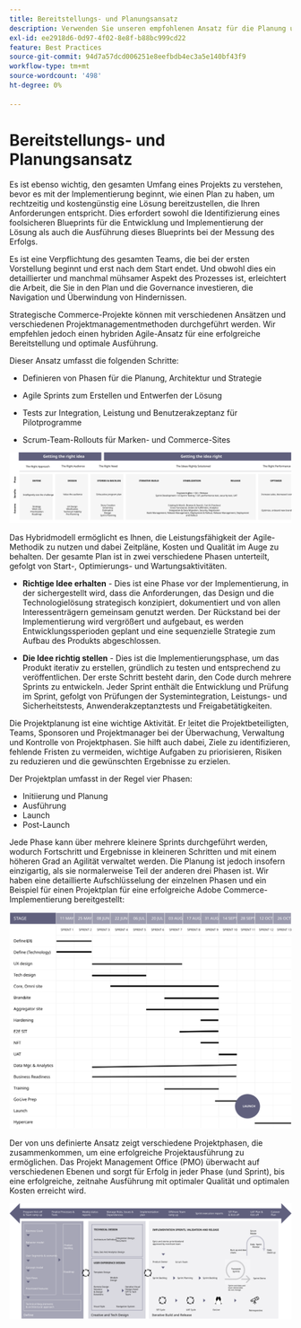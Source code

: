 ```yaml
---
title: Bereitstellungs- und Planungsansatz
description: Verwenden Sie unseren empfohlenen Ansatz für die Planung und Bereitstellung Ihrer Adobe Commerce-Implementierung.
exl-id: ee2918d6-0d97-4f02-8e8f-b88bc999cd22
feature: Best Practices
source-git-commit: 94d7a57dcd006251e8eefbdb4ec3a5e140bf43f9
workflow-type: tm+mt
source-wordcount: '498'
ht-degree: 0%

---
```


# Bereitstellungs- und Planungsansatz

Es ist ebenso wichtig, den gesamten Umfang eines Projekts zu verstehen, bevor es mit der Implementierung beginnt, wie einen Plan zu haben, um rechtzeitig und kostengünstig eine Lösung bereitzustellen, die Ihren Anforderungen entspricht. Dies erfordert sowohl die Identifizierung eines foolsicheren Blueprints für die Entwicklung und Implementierung der Lösung als auch die Ausführung dieses Blueprints bei der Messung des Erfolgs.

Es ist eine Verpflichtung des gesamten Teams, die bei der ersten Vorstellung beginnt und erst nach dem Start endet. Und obwohl dies ein detaillierter und manchmal mühsamer Aspekt des Prozesses ist, erleichtert die Arbeit, die Sie in den Plan und die Governance investieren, die Navigation und Überwindung von Hindernissen.

Strategische Commerce-Projekte können mit verschiedenen Ansätzen und verschiedenen Projektmanagementmethoden durchgeführt werden. Wir empfehlen jedoch einen hybriden Agile-Ansatz für eine erfolgreiche Bereitstellung und optimale Ausführung.

Dieser Ansatz umfasst die folgenden Schritte:

- Definieren von Phasen für die Planung, Architektur und Strategie

- Agile Sprints zum Erstellen und Entwerfen der Lösung

- Tests zur Integration, Leistung und Benutzerakzeptanz für Pilotprogramme

- Scrum-Team-Rollouts für Marken- und Commerce-Sites

![Beispiel für ein Planungsmodell](../../assets/playbooks/planning-model.svg)

Das Hybridmodell ermöglicht es Ihnen, die Leistungsfähigkeit der Agile-Methodik zu nutzen und dabei Zeitpläne, Kosten und Qualität im Auge zu behalten. Der gesamte Plan ist in zwei verschiedene Phasen unterteilt, gefolgt von Start-, Optimierungs- und Wartungsaktivitäten.

- **Richtige Idee erhalten** - Dies ist eine Phase vor der Implementierung, in der sichergestellt wird, dass die Anforderungen, das Design und die Technologielösung strategisch konzipiert, dokumentiert und von allen Interessenträgern gemeinsam genutzt werden. Der Rückstand bei der Implementierung wird vergrößert und aufgebaut, es werden Entwicklungssperioden geplant und eine sequenzielle Strategie zum Aufbau des Produkts abgeschlossen.

- **Die Idee richtig stellen** - Dies ist die Implementierungsphase, um das Produkt iterativ zu erstellen, gründlich zu testen und entsprechend zu veröffentlichen. Der erste Schritt besteht darin, den Code durch mehrere Sprints zu entwickeln. Jeder Sprint enthält die Entwicklung und Prüfung im Sprint, gefolgt von Prüfungen der Systemintegration, Leistungs- und Sicherheitstests, Anwenderakzeptanztests und Freigabetätigkeiten.

Die Projektplanung ist eine wichtige Aktivität. Er leitet die Projektbeteiligten, Teams, Sponsoren und Projektmanager bei der Überwachung, Verwaltung und Kontrolle von Projektphasen. Sie hilft auch dabei, Ziele zu identifizieren, fehlende Fristen zu vermeiden, wichtige Aufgaben zu priorisieren, Risiken zu reduzieren und die gewünschten Ergebnisse zu erzielen.

Der Projektplan umfasst in der Regel vier Phasen:

- Initiierung und Planung
- Ausführung
- Launch
- Post-Launch

Jede Phase kann über mehrere kleinere Sprints durchgeführt werden, wodurch Fortschritt und Ergebnisse in kleineren Schritten und mit einem höheren Grad an Agilität verwaltet werden. Die Planung ist jedoch insofern einzigartig, als sie normalerweise Teil der anderen drei Phasen ist. Wir haben eine detaillierte Aufschlüsselung der einzelnen Phasen und ein Beispiel für einen Projektplan für eine erfolgreiche Adobe Commerce-Implementierung bereitgestellt:

![Projektplanung Gantt-Diagramm](../../assets/playbooks/gantt-chart.svg)

Der von uns definierte Ansatz zeigt verschiedene Projektphasen, die zusammenkommen, um eine erfolgreiche Projektausführung zu ermöglichen. Das Projekt Management Office (PMO) überwacht auf verschiedenen Ebenen und sorgt für Erfolg in jeder Phase (und Sprint), bis eine erfolgreiche, zeitnahe Ausführung mit optimaler Qualität und optimalen Kosten erreicht wird.

![Infografik des Beispielplanungsansatzes](../../assets/playbooks/planning-approach-sample.svg)
